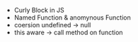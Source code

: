 * Curly Block in JS
* Named Function & anomynous Function
* coersion undefined -> null
* this aware -> call method on function
